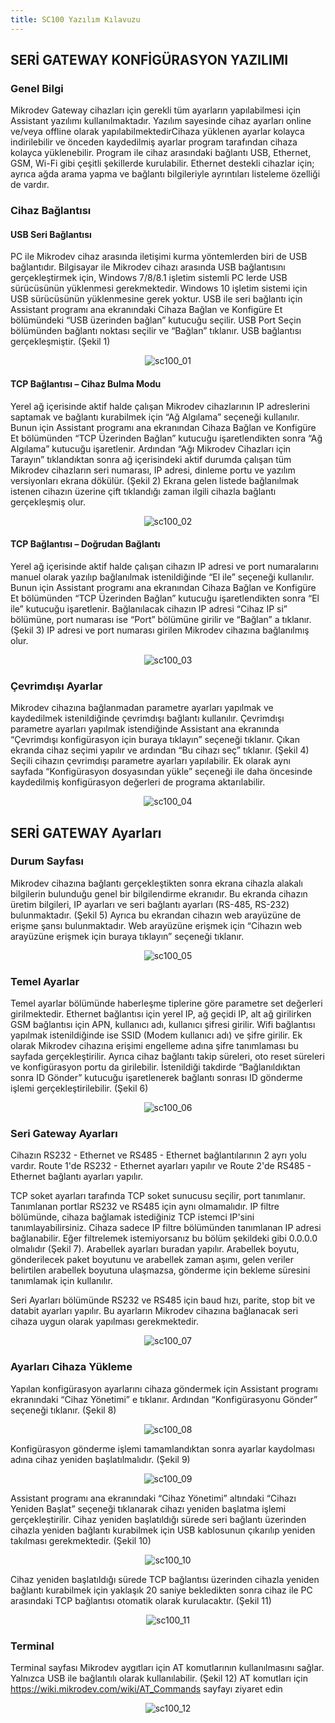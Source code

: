 ```yaml
---
title: SC100 Yazılım Kılavuzu
---
```


## SERİ GATEWAY KONFİGÜRASYON YAZILIMI


### Genel Bilgi

Mikrodev Gateway cihazları için gerekli tüm ayarların yapılabilmesi için Assistant yazılımı kullanılmaktadır. Yazılım sayesinde cihaz ayarları online ve/veya offline olarak yapılabilmektedirCihaza yüklenen ayarlar kolayca indirilebilir ve önceden kaydedilmiş ayarlar program tarafından cihaza kolayca yüklenebilir.
Program ile cihaz arasındaki bağlantı USB, Ethernet, GSM, Wi-Fi gibi çeşitli şekillerde kurulabilir. Ethernet destekli cihazlar için; ayrıca ağda arama yapma ve bağlantı bilgileriyle ayrıntıları listeleme özelliği de vardır.

### Cihaz Bağlantısı

#### USB Seri Bağlantısı

PC ile Mikrodev cihaz arasında iletişimi kurma yöntemlerden biri de USB bağlantıdır. Bilgisayar ile Mikrodev cihazı arasında USB bağlantısını gerçekleştirmek için, Windows 7/8/8.1 işletim sistemli PC lerde USB sürücüsünün yüklenmesi gerekmektedir. Windows 10 işletim sistemi için USB sürücüsünün yüklenmesine gerek yoktur. USB ile seri bağlantı için Assistant programı ana ekranındaki Cihaza Bağlan ve Konfigüre Et bölümündeki “USB üzerinden bağlan” kutucuğu seçilir. USB Port Seçin bölümünden bağlantı noktası seçilir ve “Bağlan” tıklanır. USB bağlantısı gerçekleşmiştir. (Şekil 1)

<center>

![sc100_01](/img/sc100_01.png)

</center>

#### TCP Bağlantısı – Cihaz Bulma Modu

Yerel ağ içerisinde aktif halde çalışan Mikrodev cihazlarının IP adreslerini saptamak ve bağlantı kurabilmek için “Ağ Algılama” seçeneği kullanılır. Bunun için Assistant programı ana ekranından Cihaza Bağlan ve Konfigüre Et bölümünden “TCP Üzerinden Bağlan” kutucuğu işaretlendikten sonra “Ağ Algılama” kutucuğu işaretlenir. Ardından “Ağı Mikrodev Cihazları için Tarayın” tıklandıktan sonra ağ içerisindeki aktif durumda çalışan tüm Mikrodev cihazların seri numarası, IP adresi, dinleme portu ve yazılım versiyonları ekrana dökülür. (Şekil 2) Ekrana gelen listede bağlanılmak istenen cihazın üzerine çift tıklandığı zaman ilgili cihazla bağlantı gerçekleşmiş olur.

<center>

![sc100_02](/img/sc100_02.png)

</center>

#### TCP Bağlantısı – Doğrudan Bağlantı

Yerel ağ içerisinde aktif halde çalışan cihazın IP adresi ve port numaralarını manuel olarak yazılıp bağlanılmak istenildiğinde “El ile” seçeneği kullanılır. Bunun için Assistant programı ana ekranından Cihaza Bağlan ve Konfigüre Et bölümünden “TCP Üzerinden Bağlan” kutucuğu işaretlendikten sonra “El ile” kutucuğu işaretlenir. Bağlanılacak cihazın IP adresi “Cihaz IP si” bölümüne, port numarası ise “Port” bölümüne girilir ve “Bağlan” a tıklanır. (Şekil 3) IP adresi ve port numarası girilen Mikrodev cihazına bağlanılmış olur.

<center>

![sc100_03](/img/sc100_03.png)

</center>

### Çevrimdışı Ayarlar

Mikrodev cihazına bağlanmadan parametre ayarları yapılmak ve kaydedilmek istenildiğinde çevrimdışı bağlantı kullanılır. Çevrimdışı parametre ayarları yapılmak istendiğinde Assistant ana ekranında “Çevrimdışı konfigürasyon için buraya tıklayın” seçeneği tıklanır. Çıkan ekranda cihaz seçimi yapılır ve ardından “Bu cihazı seç” tıklanır. (Şekil 4) Seçili cihazın çevrimdışı parametre ayarları yapılabilir. Ek olarak aynı sayfada “Konfigürasyon dosyasından yükle” seçeneği ile daha öncesinde kaydedilmiş konfigürasyon değerleri de programa aktarılabilir.

<center>

![sc100_04](/img/sc100_04.png)

</center>

## SERİ GATEWAY Ayarları

### Durum Sayfası

Mikrodev cihazına bağlantı gerçekleştikten sonra ekrana cihazla alakalı bilgilerin bulunduğu genel bir bilgilendirme ekranıdır. Bu ekranda cihazın üretim bilgileri, IP ayarları ve seri bağlantı ayarları (RS-485, RS-232) bulunmaktadır. (Şekil 5) Ayrıca bu ekrandan cihazın web arayüzüne de erişme şansı bulunmaktadır. Web arayüzüne erişmek için “Cihazın web arayüzüne erişmek için buraya tıklayın” seçeneği tıklanır. 

<center>

![sc100_05](/img/sc100_05.png)

</center>

### Temel Ayarlar

Temel ayarlar bölümünde haberleşme tiplerine göre parametre set değerleri girilmektedir. Ethernet bağlantısı için yerel IP, ağ geçidi IP, alt ağ girilirken GSM bağlantısı için APN, kullanıcı adı, kullanıcı şifresi girilir. Wifi bağlantısı yapılmak istenildiğinde ise SSID (Modem kullanıcı adı) ve şifre girilir. Ek olarak Mikrodev cihazına erişimi engelleme adına şifre tanımlaması bu sayfada gerçekleştirilir. Ayrıca cihaz bağlantı takip süreleri, oto reset süreleri ve konfigürasyon portu da girilebilir. İstenildiği takdirde “Bağlanıldıktan sonra ID Gönder” kutucuğu işaretlenerek bağlantı sonrası ID gönderme işlemi gerçekleştirilebilir. (Şekil 6)

<center>

![sc100_06](/img/sc100_06.png)

</center>

### Seri Gateway Ayarları

Cihazın RS232 - Ethernet ve RS485 - Ethernet bağlantılarının 2 ayrı yolu vardır. Route 1'de RS232 - Ethernet ayarları yapılır ve Route 2'de RS485 - Ethernet bağlantı ayarları yapılır.

TCP soket ayarları tarafında TCP soket sunucusu seçilir, port tanımlanır. Tanımlanan portlar RS232 ve RS485 için aynı olmamalıdır. IP filtre bölümünde, cihaza bağlamak istediğiniz TCP istemci IP'sini tanımlayabilirsiniz. Cihaza sadece IP filtre bölümünden tanımlanan IP adresi bağlanabilir. Eğer filtrelemek istemiyorsanız bu bölüm şekildeki gibi 0.0.0.0 olmalıdır (Şekil 7). Arabellek ayarları buradan yapılır. Arabellek boyutu, gönderilecek paket boyutunu ve arabellek zaman aşımı, gelen veriler belirtilen arabellek boyutuna ulaşmazsa, gönderme için bekleme süresini tanımlamak için kullanılır.

Seri Ayarları bölümünde RS232 ve RS485 için baud hızı, parite, stop bit ve databit ayarları yapılır. Bu ayarların Mikrodev cihazına bağlanacak seri cihaza uygun olarak yapılması gerekmektedir.	


<center>

![sc100_07](/img/sc100_07.png)

</center>


### Ayarları Cihaza Yükleme

Yapılan konfigürasyon ayarlarını cihaza göndermek için Assistant programı ekranındaki “Cihaz Yönetimi” e tıklanır. Ardından “Konfigürasyonu Gönder” seçeneği tıklanır. (Şekil 8)

<center>

![sc100_08](/img/sc100_08.png)

</center>

Konfigürasyon gönderme işlemi tamamlandıktan sonra ayarlar kaydolması adına cihaz yeniden başlatılmalıdır. (Şekil 9)

<center>

![sc100_09](/img/sc100_09.png)

</center>

Assistant programı ana ekranındaki “Cihaz Yönetimi” altındaki “Cihazı Yeniden Başlat” seçeneği tıklanarak cihazı yeniden başlatma işlemi gerçekleştirilir. Cihaz yeniden başlatıldığı sürede seri bağlantı üzerinden cihazla yeniden bağlantı kurabilmek için USB kablosunun çıkarılıp yeniden takılması gerekmektedir. (Şekil 10)

<center>

![sc100_10](/img/sc100_10.png)

</center>

Cihaz yeniden başlatıldığı sürede TCP bağlantısı üzerinden cihazla yeniden bağlantı kurabilmek için yaklaşık 20 saniye bekledikten sonra cihaz ile PC arasındaki TCP bağlantısı otomatik olarak kurulacaktır. (Şekil 11)

<center>

![sc100_11](/img/sc100_11.png)

</center>

### Terminal

Terminal sayfası Mikrodev aygıtları için AT komutlarının kullanılmasını sağlar. Yalnızca USB ile bağlantılı olarak kullanılabilir. (Şekil 12)
AT komutları için https://wiki.mikrodev.com/wiki/AT_Commands sayfayı ziyaret edin

<center>

![sc100_12](/img/sc100_12.png)

</center>